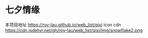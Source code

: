 # 七夕情缘

本项目地址 https://roy-lau.github.io/web_list/qixi
icon cdn https://cdn.jsdelivr.net/gh/roy-lau/web_list/qixi/img/snowflake2.png